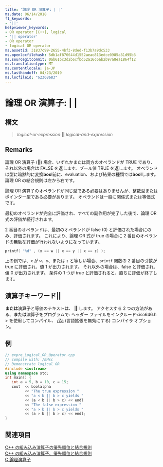 ```yaml
---
title: '論理 OR 演算子: | |'
ms.date: 06/14/2018
f1_keywords:
- '||'
helpviewer_keywords:
- OR operator [C++], logical
- '|| operator'
- OR operator
- logical OR operator
ms.assetid: 31837c99-2655-4bf3-8ded-f13b7a9dc533
ms.openlocfilehash: 5db1af870644d1552aeac813edce0985a31d95b3
ms.sourcegitcommit: 0ab61bc3d2b6cfbd52a16c6ab2b97a8ea1864f12
ms.translationtype: MT
ms.contentlocale: ja-JP
ms.lasthandoff: 04/23/2019
ms.locfileid: "62368683"
---
```

# <a name="logical-or-operator-"></a>論理 OR 演算子: | |

## <a name="syntax"></a>構文

> *logical-or-expression* **||** *logical-and-expression*

## <a name="remarks"></a>Remarks

論理 OR 演算子 (**||**) 場合、いずれかまたは両方のオペランドが TRUE であり、それ以外の場合は FALSE を返します、ブール値 TRUE を返します。 オペランドは型に暗黙的に変換**bool**前に、evaluation、および結果の種類では**bool**します。 論理 OR の結合規則は左から右です。

論理 OR 演算子のオペランドが同じ型である必要はありませんが、整数型またはポインター型である必要があります。 オペランドは一般に関係式または等価式です。

最初のオペランドが完全に評価され、すべての副作用が完了した後で、論理 OR 式の評価が続行されます。

2 番目のオペランドは、最初のオペランドが false (0) と評価された場合にのみ、評価されます。 これにより、論理 OR 式が true の場合に 2 番目のオペランドの無駄な評価が行われないようになっています。

```cpp
printf( "%d" , (x == w || x == y || x == z) );
```

上の例では、`x` が `w`、`y`、または `z` と等しい場合、`printf` 関数の 2 番目の引数が true に評価され、値 1 が出力されます。 それ以外の場合は、false と評価され、値 0 が出力されます。 条件の 1 つが true と評価されると、直ちに評価が終了します。

## <a name="operator-keyword-for-124124"></a>演算子キーワード&#124;&#124;

**または**演算子と等価のテキストは、  **||** します。 アクセスする 2 つの方法がある、**または**演算子をプログラムで: ヘッダー ファイルをインクルード\<iso646.h > を使用してコンパイル、 [/Za](../build/reference/za-ze-disable-language-extensions.md) (言語拡張を無効にする) コンパイラ オプション。

## <a name="example"></a>例

```cpp
// expre_Logical_OR_Operator.cpp
// compile with: /EHsc
// Demonstrate logical OR
#include <iostream>
using namespace std;
int main() {
   int a = 5, b = 10, c = 15;
   cout  << boolalpha
         << "The true expression "
         << "a < b || b > c yields "
         << (a < b || b > c) << endl
         << "The false expression "
         << "a > b || b > c yields "
         << (a > b || b > c) << endl;
}
```

## <a name="see-also"></a>関連項目

[C++ の組み込み演算子の優先順位と結合規則](cpp-built-in-operators-precedence-and-associativity.md)<br/>
[C++ の組み込み演算子、優先順位と結合規則](../cpp/cpp-built-in-operators-precedence-and-associativity.md)<br/>
[C 論理演算子](../c-language/c-logical-operators.md)